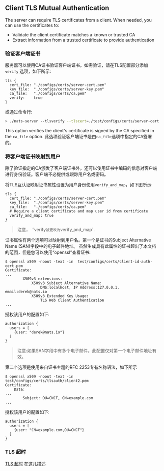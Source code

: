 ## Client TLS Mutual Authentication

The server can require TLS certificates from a client. When needed, you can use the certificates to:

- Validate the client certificate matches a known or trusted CA
- Extract information from a trusted certificate to provide authentication

### 验证客户端证书

服务器可以使用CA证书验证客户端证书。如需验证，请在TLS配置部分添加  `verify`  选项，如下所示:

```
tls {
  cert_file: "./configs/certs/server-cert.pem"
  key_file:  "./configs/certs/server-key.pem"
  ca_file:   "./configs/certs/ca.pem"
  verify:    true
}
```

或通过命令行:

```sh
> ./nats-server --tlsverify --tlscert=./test/configs/certs/server-cert.pem --tlskey=./test/configs/certs/server-key.pem --tlscacert=./test/configs/certs/ca.pem
```

This option verifies the client's certificate is signed by the CA specified in the `ca_file` option. 
此选项验证客户端证书是由`ca_file`选项中指定的CA签署的。


### 将客户端证书映射到用户

除了验证指定的CA颁发了客户端证书外，还可以使用证书中编码的信息对客户端进行身份验证。客户端不必提供或跟踪用户名或密码。

将TLS互认证映射证书属性设置为用户身份使用`verify_and_map`，如下图所示:
```
tls {
  cert_file: "./configs/certs/server-cert.pem"
  key_file:  "./configs/certs/server-key.pem"
  ca_file:   "./configs/certs/ca.pem"
  # Require a client certificate and map user id from certificate
  verify_and_map: true
}
```

> 注意， ``verify` 被更改为 `verify_and_map`.

证书属性有两个选项可以映射到用户名。第一个是证书的Subject Alternative Name (SAN)字段中的电子邮件地址。
虽然生成具有此属性的证书超出了本文档的范围，但是您可以使用“openssl”查看证书:

```
$ openssl x509 -noout -text -in  test/configs/certs/client-id-auth-cert.pem
Certificate:
...
        X509v3 extensions:
            X509v3 Subject Alternative Name:
                DNS:localhost, IP Address:127.0.0.1, email:derek@nats.io
            X509v3 Extended Key Usage:
                TLS Web Client Authentication
...
```

授权该用户的配置如下:
```
authorization {
  users = [
    {user: "derek@nats.io"}
  ]
}
```

> 注意:如果SAN字段中有多个电子邮件，此配置仅对第一个电子邮件地址有效。
  
第二个选项是使用来自证书主题的RFC 2253专有名称语法，如下所示

```
$ openssl x509 -noout -text -in  test/configs/certs/tlsauth/client2.pem
Certificate:
    Data:
...
        Subject: OU=CNCF, CN=example.com
...
```

授权该用户的配置如下:

```
authorization {
  users = [
    {user: "CN=example.com,OU=CNCF"}
  ]
}
```

### TLS 超时

[TLS 超时](/nats_server/tls.md#tls-timeout) 在这儿描述